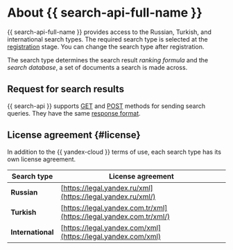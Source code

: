 # About {{ search-api-full-name }}

{{ search-api-full-name }} provides access to the Russian, Turkish, and international search types. The required search type is selected at the [registration](../operations/registration.md) stage. You can change the search type after registration.

The search type determines the search result _ranking formula_ and the _search database_, a set of documents a search is made across.

## Request for search results

{{ search-api }} supports [GET](get-request.md) and [POST](post-request.md) methods for sending search queries. They have the same [response format](response.md).

## License agreement {#license}

In addition to the {{ yandex-cloud }} terms of use, each search type has its own license agreement.

| Search type | License agreement |
|---|---|
| **Russian** | [https://legal.yandex.ru/xml](https://legal.yandex.ru/xml/) |
| **Turkish** | [https://legal.yandex.com.tr/xml](https://legal.yandex.com.tr/xml/) |
| **International** | [https://legal.yandex.com/xml](https://legal.yandex.com/xml) |